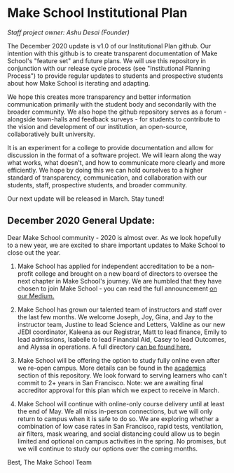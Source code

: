 # Make School Institutional Plan

*Staff project owner: Ashu Desai (Founder)*

The December 2020 update is v1.0 of our Institutional Plan github. Our intention with this github is to create transparent documentation of Make School's "feature set" and future plans. We will use this repository in conjunction with our release cycle process (see "Institutional Planning Process") to provide regular updates to students and prospective students about how Make School is iterating and adapting.

We hope this creates more transparency and better information communication primarily with the student body and secondarily with the broader community. We also hope the github repository serves as a forum - alongside town-halls and feedback surveys - for students to contribute to the vision and development of our institution, an open-source, collaboratively built university.

It is an experiment for a college to provide documentation and allow for discussion in the format of a software project. We will learn along the way what works, what doesn't, and how to communicate more clearly and more efficiently. We hope by doing this we can hold ourselves to a higher standard of transparency, communication, and collaboration with our students, staff, prospective students, and broader community.

Our next update will be released in March. Stay tuned!

## December 2020 General Update:

Dear Make School community - 2020 is almost over. As we look hopefully to a new year, we are excited to share important updates to Make School to close out the year.

1. Make School has applied for independent accreditation to be a non-profit college and brought on a new board of directors to oversee the next chapter in Make School's journey. We are humbled that they have chosen to join Make School - you can read the full announcement [on our Medium.](https://medium.com/make-school/make-school-has-applied-for-independent-accreditation-7ab1e243305) 

2. Make School has grown our talented team of instructors and staff over the last few months. We welcome Joseph, Joy, Gina, and Jay to the instructor team, Justine to lead Science and Letters, Valdine as our new JEDI coordinator, Kaleena as our Registrar, Matt to lead finance, Emily to lead admissions, Isabelle to lead Financial Aid, Casey to lead Outcomes, and Alyssa in operations. A full directory [can be found here.](https://docs.google.com/document/d/1kglc066N2kefkJ5lOIHMmP0_TlWjwil7b1JhR4u45vM/edit)

3. Make School will be offering the option to study fully online even after we re-open campus. More details can be found in the [academics](https://github.com/MakeSchool/institutional-plan/tree/master/academics) section of this repository. We look forward to serving learners who can't commit to 2+ years in San Francisco. Note: we are awaiting final accreditor approval for this plan which we expect to receive in March. 

4. Make School will continue with online-only course delivery until at least the end of May. We all miss in-person connections, but we will only return to campus when it is safe to do so. We are exploring whether a combination of low case rates in San Francisco, rapid tests, ventilation, air filters, mask wearing, and social distancing could allow us to begin limited and optional on campus activities in the spring. No promises, but we will continue to study our options over the coming months. 

Best,
The Make School Team
